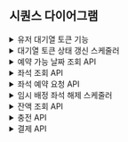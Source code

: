 ## 시퀀스 다이어그램
<details>
<summary>유저 대기열 토큰 기능</summary>
<div markdown="1">

- 사용자는 5초 간격으로 대기열 상태를 조회합니다.
- 시스템은 사용자의 대기 순번과 토큰 상태를 기준으로 입장 가능 여부를 판단합니다.
- 정원이 가득 찬 경우에는 현재 대기 순번만 계산하여 응답합니다.

```mermaid
sequenceDiagram
    autonumber
    participant 사용자
    participant UserController
    participant WaitingTokenService
    participant WaitingTokenRepository
    participant UserRepository

    note over 사용자, UserController: 사용자 → 대기열 토큰 요청

    사용자->>UserController: 대기열 토큰 요청
    UserController->>WaitingTokenService: 토큰 발급 요청 (userId)
    WaitingTokenService->>WaitingTokenRepository: 사용자 ID로 기존 토큰 조회

    alt 기존 토큰 존재
        note right of WaitingTokenService: 만료 여부 확인 후 재사용 또는 재발급
        WaitingTokenService-->>UserController: 기존 토큰 반환
    else
        WaitingTokenService->>UserRepository: 사용자 정보 조회
        WaitingTokenService->>WaitingTokenRepository: 새 토큰 저장 (상태 = WAITING)
        WaitingTokenService-->>UserController: 신규 토큰 반환
    end
    UserController-->>사용자: 토큰 응답

    loop 5초 간격
        사용자->>UserController: 대기 상태 확인 요청
        UserController->>WaitingTokenService: 상태 확인 요청
        WaitingTokenService->>WaitingTokenRepository: 사용자 토큰 조회
        WaitingTokenService-->>UserController: 현재 상태 값 응답
        UserController-->>사용자: 상태 응답
    end
```

</div>
</details>

<details>
<summary>대기열 토큰 상태 갱신 스케줄러</summary>
<div markdown="1">

- 시스템은 주기적으로 대기 중인 토큰을 조회하여 입장 조건 또는 만료 조건을 판단합니다.
- 조건을 만족한 토큰은 ACTIVE 상태로, 유효 시간이 지난 토큰은 EXPIRED 상태로 갱신합니다.
- 불가능하고 유효한 토큰은 상태를 유지합니다.

```mermaid
sequenceDiagram
    autonumber
    participant TokenActivationScheduler
    participant WaitingTokenRepository
    participant WaitingTokenService

    note over TokenActivationScheduler: 주기적 실행 (예: 5초 간격)

    TokenActivationScheduler->>WaitingTokenRepository: 상태 = WAITING인 토큰 목록 조회

    loop 토큰 목록 순회
        TokenActivationScheduler->>WaitingTokenService: 순번 및 시간 기준 상태 판단

        alt 입장 가능 조건 충족
            WaitingTokenService->>WaitingTokenRepository: 토큰 상태 ACTIVE로 갱신
        else 만료 조건 충족
            WaitingTokenService->>WaitingTokenRepository: 토큰 상태 EXPIRED로 갱신
        else 대기 유지
            note right of WaitingTokenService: 상태 변경 없음
        end
    end
```


</div>
</details>

<details>
<summary>예약 가능 날짜 조회 API</summary>
<div markdown="1">

- 사용자는 대기열 토큰을 포함해 예약 가능한 날짜를 요청합니다.
- 토큰이 유효한 경우에만 해당 콘서트의 예약 가능 일정을 조회해 응답합니다.

```mermaid
sequenceDiagram
    autonumber
    participant 사용자
    participant UserController
    participant ConcertService
    participant ConcertRepository

    사용자 ->> UserController: 예약 가능한 날짜 조회 요청
    UserController ->> ConcertService: 예약 가능한 날짜 목록 요청
    ConcertService ->> ConcertRepository: 공연 일정 조회
    ConcertService -->> UserController: 예약 가능한 날짜 목록 반환
    UserController -->> 사용자: 날짜 목록 응답
```

</div>
</details>

<details>
<summary>좌석 조회 API</summary>
<div markdown="1">

- 사용자는 대기열 토큰을 포함해 좌석 정보를 요청합니다.
- 토큰이 유효한 경우에만 해당 콘서트의 회차의 좌석 목록을 조회해 응답합니다.

```mermaid
sequenceDiagram
    autonumber
    participant 사용자
    participant UserController
    participant ConcertSeatService
    participant ConcertSeatRepository

    사용자 ->> UserController: 공연 좌석 목록 조회 요청
    UserController ->> ConcertSeatService: 사용 가능한 좌석 요청
    ConcertSeatService ->> ConcertSeatRepository: 공연 좌석 목록 조회
    ConcertSeatService -->> UserController: 사용 가능한 좌석 목록 반환
    UserController -->> 사용자: 좌석 목록 응답
```

</div>
</details>

<details>
<summary>좌석 예약 요청 API</summary>
<div markdown="1">

- 사용자는 날짜와 좌석 번호, 대기열 토큰을 포함해 좌석 예약을 요청합니다.
- 토큰이 유효하고 좌석이 예약 가능한 경우, 해당 좌석을 5분간 임시로 배정하며 예약 요청을 완료합니다.

```mermaid
sequenceDiagram
    autonumber
    actor 사용자
    participant UserController
    participant ConcertSeatService
    participant ReservationService

    사용자 ->> UserController: 좌석 예약 요청 (날짜, 좌석 정보 포함)
    UserController ->> ConcertSeatService: 좌석 임시 배정 요청

    alt 좌석 예약 가능
        note right of ConcertSeatService: 5분간 임시 배정 유지
        UserController ->> ReservationService: 임시 예약 생성 요청
        UserController -->> 사용자: 좌석 예약 성공 응답
    else 좌석이 이미 임시 배정됨
        UserController -->> 사용자: 좌석 예약 불가 응답
    end
```

</div>
</details>

<details>
<summary>임시 배정 좌석 해제 스케줄러</summary>
<div markdown="1">

```mermaid
sequenceDiagram
    participant 스케줄러
    participant 좌석 as ConcertScheduleSeatService

    note over 스케줄러, 좌석: ※ 임시 배정된 좌석을 일정 주기로 해제

    loop 일정 주기
        스케줄러 ->> 좌석: 임시 배정 만료 여부 확인
        alt 만료된 좌석 존재
            좌석 ->> 좌석: 임시 배정 해제 처리
        else 해제할 좌석 없음
            note over 스케줄러: 대기
        end
    end

```

</div>
</details>

<details>
<summary>잔액 조회 API</summary>
<div markdown="1">

- 이 API는 대기열 토큰 없이도 호출 가능하며 사용자 ID를 통해 잔액 정보를 반환합니다.

```mermaid
sequenceDiagram
    autonumber
    actor 사용자
    participant UserController
    participant CashService
    participant CashRepository

    사용자 ->> UserController: 잔액 조회 요청
    UserController ->> CashService: 사용자 잔액 확인 요청
    CashService ->> CashRepository: 사용자 캐시 정보 조회

    alt 캐시 정보 존재
        CashRepository -->> CashService: 잔액 정보 반환
    else 캐시 정보 없음
        CashRepository -->> CashService: 기본 잔액(0원) 반환
    end

    CashService -->> UserController: 잔액 반환
    UserController -->> 사용자: 잔액 응답
```

</div>
</details>

<details>
<summary>충전 API</summary>
<div markdown="1">

- 사용자는 금액을 입력해 자신의 잔액을 충전할 수 있습니다.
- 시스템은 사용자 ID를 기반으로 캐시 정보를 조회하고 기존 정보가 없을 경우 기본 잔액 0으로 새로 생성한 뒤 충전 금액을 추가합니다.

```mermaid
sequenceDiagram
    autonumber
    actor 사용자
    participant UserController
    participant CashService
    participant CashRepository

    사용자 ->> UserController: 금액 충전 요청
    UserController ->> CashService: 사용자 캐시에 금액 추가 요청
    CashService ->> CashRepository: 사용자 캐시 정보 조회

    alt 기존 캐시 정보 있음
        CashService ->> CashRepository: 잔액에 금액 추가
    else 캐시 정보 없음
        CashService ->> CashRepository: 기본 잔액 0으로 생성 후 금액 추가
    end

    CashService -->> UserController: 충전 완료 응답
    UserController -->> 사용자: 충전 성공 안내
```

</div>
</details>

<details>
<summary>결제 API</summary>
<div markdown="1">

- 사용자는 유효한 대기열 토큰을 포함하여 결제를 요청할 수 있습니다.
- 시스템은 사용자 잔액을 확인하고, 잔액이 충분한 경우에만 좌석을 확정하고 결제 처리를 진행합니다.
- 결제가 완료되면 좌석 소유권이 확정되고, 대기열 토큰은 만료 처리됩니다.
- 좌석 확정에 실패할 경우 잔액은 롤백되며, 결제는 진행되지 않습니다.


```mermaid
sequenceDiagram
    autonumber
    actor 사용자
    participant UserController
    participant CashService
    participant ConcertSeatService
    participant PaymentService

    사용자 ->> UserController: 결제 요청
    UserController ->> CashService: 사용자 잔액 확인

    alt 잔액 부족
        UserController -->> 사용자: 에러 응답 (잔액 부족)
    else 잔액 충분
        CashService ->> CashService: 잔액 차감
        UserController ->> ConcertSeatService: 좌석 확정 요청

        alt 좌석 확정 성공
            UserController ->> PaymentService: 결제 정보 저장
            UserController -->> 사용자: 결제 완료 응답
        else 좌석 확정 실패
            CashService ->> CashService: 잔액 롤백 처리
            UserController -->> 사용자: 에러 응답 (좌석 확정 실패)
        end
    end
```

</div>
</details>